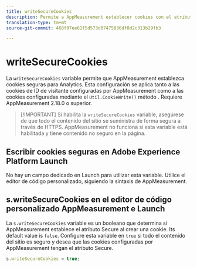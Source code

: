 ```yaml
---
title: writeSecureCookies
description: Permite a AppMeasurement establecer cookies con el atributo Secure.
translation-type: tm+mt
source-git-commit: 468f97ee61f5d573d07475836df8d2c313b29fb3

---
```



# writeSecureCookies

La `writeSecureCookies` variable permite que AppMeasurement establezca cookies [](https://en.wikipedia.org/wiki/Secure_cookie) seguras para Analytics. Esta configuración se aplica tanto a las cookies de ID de visitante configuradas por AppMeasurement como a las cookies configuradas mediante el `Util.CookieWrite()` método . Requiere AppMeasurement 2.18.0 o superior.

> [!IMPORTANT] Si habilita la `writeSecureCookies` variable, asegúrese de que todo el contenido del sitio se suministra de forma segura a través de HTTPS. AppMeasurement no funciona si esta variable está habilitada y tiene contenido no seguro en la página.

## Escribir cookies seguras en Adobe Experience Platform Launch

No hay un campo dedicado en Launch para utilizar esta variable. Utilice el editor de código personalizado, siguiendo la sintaxis de AppMeasurement.

## s.writeSecureCookies en el editor de código personalizado AppMeasurement e Launch

La `s.writeSecureCookies` variable es un booleano que determina si AppMeasurement establece el atributo Secure al crear una cookie. Its default value is `false`. Configure esta variable en `true` si todo el contenido del sitio es seguro y desea que las cookies configuradas por AppMeasurement tengan el atributo Secure.

```js
s.writeSecureCookies = true;
```
